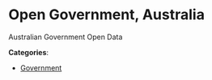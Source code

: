 # Open Government, Australia


Australian Government Open Data



**Categories**:
- [Government](https://github.com/apis-list/apis-list#government)





